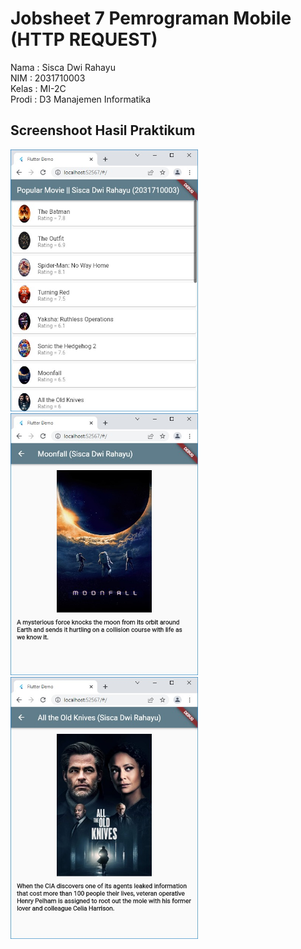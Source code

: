 # Jobsheet 7 Pemrograman Mobile (HTTP REQUEST)

Nama : Sisca Dwi Rahayu <br/>
NIM : 2031710003 <br/>
Kelas : MI-2C <br/>
Prodi : D3 Manajemen Informatika <br/>

## Screenshoot Hasil Praktikum
<img src="img/h1.jpg" alt="drawing" width="300"/>
<br/>
<img src="img/h2.jpg" alt="drawing" width="300"/>
<br/>
<img src="img/h3.jpg" alt="drawing" width="300"/>
